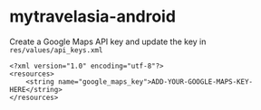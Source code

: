 mytravelasia-android
====================

Create a Google Maps API key and update the key in ```res/values/api_keys.xml```

	<?xml version="1.0" encoding="utf-8"?>
	<resources>
    	<string name="google_maps_key">ADD-YOUR-GOOGLE-MAPS-KEY-HERE</string>
	</resources>